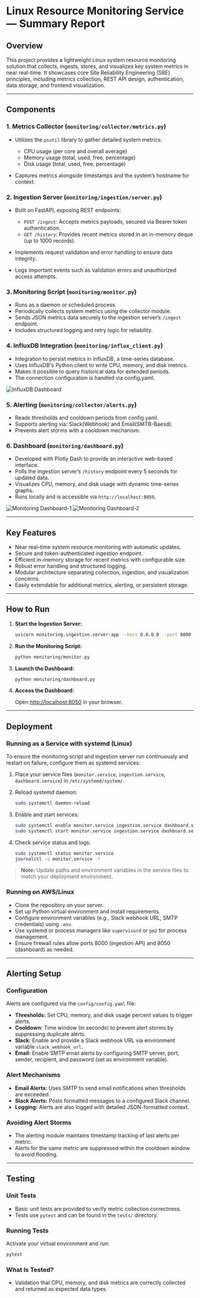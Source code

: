 # Linux Resource Monitoring Service — Summary Report

## Overview

This project provides a lightweight Linux system resource monitoring solution that collects, ingests, stores, and visualizes key system metrics in near real-time. It showcases core Site Reliability Engineering (SRE) principles, including metrics collection, REST API design, authentication, data storage, and frontend visualization.

---

## Components

### 1. Metrics Collector (`monitoring/collector/metrics.py`)

* Utilizes the `psutil` library to gather detailed system metrics:

  * CPU usage (per core and overall average)
  * Memory usage (total, used, free, percentage)
  * Disk usage (total, used, free, percentage)
* Captures metrics alongside timestamps and the system’s hostname for context.

### 2. Ingestion Server (`monitoring/ingestion/server.py`)

* Built on FastAPI, exposing REST endpoints:

  * `POST /ingest`: Accepts metrics payloads, secured via Bearer token authentication.
  * `GET /history`: Provides recent metrics stored in an in-memory deque (up to 1000 records).
* Implements request validation and error handling to ensure data integrity.
* Logs important events such as validation errors and unauthorized access attempts.

### 3. Monitoring Script (`monitoring/monitor.py`)

* Runs as a daemon or scheduled process.
* Periodically collects system metrics using the collector module.
* Sends JSON metrics data securely to the ingestion server’s `/ingest` endpoint.
* Includes structured logging and retry logic for reliability.

### 4. InfluxDB Integration (`monitoring/influx_client.py`)

* Integration to persist metrics in InfluxDB, a time-series database.
* Uses InfluxDB's Python client to write CPU, memory, and disk metrics.
* Makes it possible to query historical data for extended periods.
* The connection configuration is handled via config.yaml.

![InfluxDB Dashboard](assets/InfluxDB.png)


### 5. Alerting (`monitoring/collector/alerts.py`)

* Reads thresholds and cooldown periods from config.yaml.
* Supports alerting via: Slack(Webhook) and Email(SMTB-Baesd).
* Prevents alert storms with a cooldown mechanism.

### 6. Dashboard (`monitoring/dashboard.py`)

* Developed with Plotly Dash to provide an interactive web-based interface.
* Polls the ingestion server’s `/history` endpoint every 5 seconds for updated data.
* Visualizes CPU, memory, and disk usage with dynamic time-series graphs.
* Runs locally and is accessible via `http://localhost:8050`.

![Monitoring Dashboard-1](assets/Memory_Usage.png)
![Monitoring Dashboard-2](assets/CPU_Usage.png)



---

## Key Features

* Near real-time system resource monitoring with automatic updates.
* Secure and token-authenticated ingestion endpoint.
* Efficient in-memory storage for recent metrics with configurable size.
* Robust error handling and structured logging.
* Modular architecture separating collection, ingestion, and visualization concerns.
* Easily extendable for additional metrics, alerting, or persistent storage.

---

## How to Run

1. **Start the Ingestion Server:**

   ```bash
   uvicorn monitoring.ingestion.server:app --host 0.0.0.0 --port 8000
   ```

2. **Run the Monitoring Script:**

   ```bash
   python monitoring/monitor.py
   ```

3. **Launch the Dashboard:**

   ```bash
   python monitoring/dashboard.py
   ```

4. **Access the Dashboard:**

   Open [http://localhost:8050](http://localhost:8050) in your browser.

---

## Deployment

### Running as a Service with systemd (Linux)

To ensure the monitoring script and ingestion server run continuously and restart on failure, configure them as systemd services:

1. Place your service files (`monitor.service`, `ingestion.service`, `dashboard.service`) in `/etc/systemd/system/`.

2. Reload systemd daemon:

   ```bash
   sudo systemctl daemon-reload
   ```

3. Enable and start services:

   ```bash
   sudo systemctl enable monitor.service ingestion.service dashboard.service
   sudo systemctl start monitor.service ingestion.service dashboard.service
   ```

4. Check service status and logs:

   ```bash
   sudo systemctl status monitor.service
   journalctl -u monitor.service -f
   ```

> **Note:** Update paths and environment variables in the service files to match your deployment environment.

### Running on AWS/Linux

* Clone the repository on your server.
* Set up Python virtual environment and install requirements.
* Configure environment variables (e.g., Slack webhook URL, SMTP credentials) using `.env`.
* Use systemd or process managers like `supervisord` or `pm2` for process management.
* Ensure firewall rules allow ports 8000 (ingestion API) and 8050 (dashboard) as needed.

---

## Alerting Setup

### Configuration

Alerts are configured via the `config/config.yaml` file:

* **Thresholds:** Set CPU, memory, and disk usage percent values to trigger alerts.
* **Cooldown:** Time window (in seconds) to prevent alert storms by suppressing duplicate alerts.
* **Slack:** Enable and provide a Slack webhook URL via environment variable `slack_webhook_url`.
* **Email:** Enable SMTP email alerts by configuring SMTP server, port, sender, recipient, and password (set as environment variable).

### Alert Mechanisms

* **Email Alerts:** Uses SMTP to send email notifications when thresholds are exceeded.
* **Slack Alerts:** Posts formatted messages to a configured Slack channel.
* **Logging:** Alerts are also logged with detailed JSON-formatted context.

### Avoiding Alert Storms

* The alerting module maintains timestamp tracking of last alerts per metric.
* Alerts for the same metric are suppressed within the cooldown window to avoid flooding.

---

## Testing

### Unit Tests

* Basic unit tests are provided to verify metric collection correctness.
* Tests use `pytest` and can be found in the `tests/` directory.

### Running Tests

Activate your virtual environment and run:

```bash
pytest
```

### What Is Tested?

* Validation that CPU, memory, and disk metrics are correctly collected and returned as expected data types.

